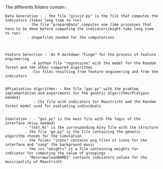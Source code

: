 The differents folders contain :

	Data Generation : - the file "gisviz.py" is the file that computes the indicators (takes long time to run) 
			  - the file "prepareData" computes one time processes that have to be done before computing the indicators(might take long time to run)
			  - shapefiles needed for the computations



	Feature Selection : -An R markdown "Finge" for the process of feature engineering
			    -A python file "regression" with the model for the Random forest and the other compared algorithms 
			    -Csv files resulting from feature engineering and from the indicators


	OPtimization algorithms: - One file "gas.py" with the problem implementation and experiments for the genetic algorithms(Platypus needed)
				 - CSv file with indicators for Maastricht and the Random forest model used for evaluating individuals


	Simulation : - "gui.py" is the main file with the logic of the interface (Kivy needed)
		     - "test.kv" is the corresponding Kivy file with the structure 
		     - the file "ga.py" is the file containing the genetic algorithm chosen for the simulation
		     - the folder "icons" contains png files of icons for the interface and "song" the background music
		     - the csv "weights" is a file containing weights for indicator for computing the value of groupings
		     - "MassrawcleanNAMES" contains indicators values for the municipality of Maastricht
